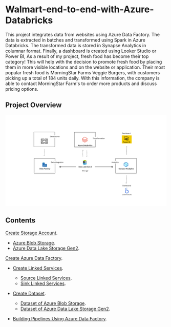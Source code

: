 # Walmart-end-to-end-with-Azure-Databricks
This project integrates data from websites using Azure Data Factory. The data is extracted in batches and transformed using Spark in Azure Databricks. The transformed data is stored in Synapse Analytics in columnar format. Finally, a dashboard is created using Looker Studio or Power BI, As a result of my project, fresh food has become their top category! This will help with the decision to promote fresh food by placing them in more visible locations and on the website or application. Their most popular fresh food is MorningStar Farms Veggie Burgers, with customers picking up a total of 184 units daily. With this information, the company is able to contact MorningStar Farm's to order more products and discuss pricing options.
## Project Overview
![0](/images/0.png)

## Contents 
[Create Storage Account](sections/01-storage-accounts.md).<br> 
- [Azure Blob Storage](sections/01-storage-accounts.md).<br>
- [Azure Data Lake Storage Gen2](sections/01-storage-accounts.md).<br>

[Create Azure Data Factory](sections/01-storage-accounts.md).<br>
- [Create Linked Services](sections/01-storage-accounts.md).<br>
  - [Source Linked Services](sections/01-storage-accounts.md).<br>
  - [Sink Linked Services](sections/01-storage-accounts.md).<br>

- [Create Dataset](sections/01-storage-accounts.md).<br>
  - [Dataset of Azure Blob Storage](sections/01-storage-accounts.md).<br>
  - [Dataset of Azure Data Lake Storage Gen2](sections/01-storage-accounts.md).<br>

- [Building Pipelines Using Azure Data Factory](sections/01-storage-accounts.md).<br>
